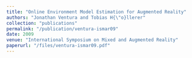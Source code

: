 ```yaml
---
title: "Online Environment Model Estimation for Augmented Reality"
authors: "Jonathan Ventura and Tobias H{\"o}llerer"
collection: "publications"
permalink: "/publication/ventura-ismar09"
date: 2009
venue: "International Symposium on Mixed and Augmented Reality"
paperurl: "/files/ventura-ismar09.pdf"
---
```

